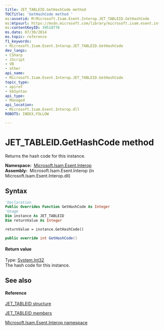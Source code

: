 ```yaml
---
title: JET_TABLEID.GetHashCode method 
TOCTitle: 'GetHashCode method '
ms:assetid: M:Microsoft.Isam.Esent.Interop.JET_TABLEID.GetHashCode
ms:mtpsurl: https://msdn.microsoft.com/library/microsoft.isam.esent.interop.jet_tableid.gethashcode(v=EXCHG.10)
ms:contentKeyID: 39510776
ms.date: 07/30/2014
ms.topic: reference
f1_keywords:
- Microsoft.Isam.Esent.Interop.JET_TABLEID.GetHashCode
dev_langs:
- CSharp
- JScript
- VB
- other
api_name: 
- Microsoft.Isam.Esent.Interop.JET_TABLEID.GetHashCode
topic_type: 
- apiref
- kbSyntax
api_type: 
- Managed
api_location: 
- Microsoft.Isam.Esent.Interop.dll
ROBOTS: INDEX,FOLLOW

---
```


# JET_TABLEID.GetHashCode method

Returns the hash code for this instance.

**Namespace:**  [Microsoft.Isam.Esent.Interop](./microsoft.isam.esent.interop-namespace.md)  
**Assembly:**  Microsoft.Isam.Esent.Interop (in Microsoft.Isam.Esent.Interop.dll)

## Syntax

``` vb
'Declaration
Public Overrides Function GetHashCode As Integer
'Usage
Dim instance As JET_TABLEID
Dim returnValue As Integer

returnValue = instance.GetHashCode()
```

``` csharp
public override int GetHashCode()
```

#### Return value

Type: [System.Int32](/dotnet/api/system.int32)  
The hash code for this instance.  

## See also

#### Reference

[JET_TABLEID structure](./jet-tableid-structure.md)

[JET_TABLEID members](./jet-tableid-members.md)

[Microsoft.Isam.Esent.Interop namespace](./microsoft.isam.esent.interop-namespace.md)